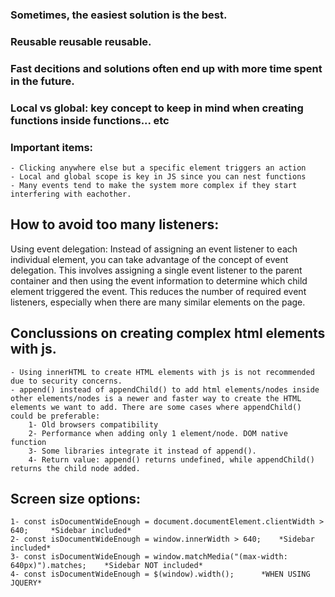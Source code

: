 ### Sometimes, the easiest solution is the best.
### Reusable reusable reusable.
### Fast decitions and solutions often end up with more time spent in the future.
### Local vs global: key concept to keep in mind when creating functions inside functions... etc
### Important items: 
	- Clicking anywhere else but a specific element triggers an action
	- Local and global scope is key in JS since you can nest functions
	- Many events tend to make the system more complex if they start interfering with eachother.

## How to avoid too many listeners:
Using event delegation: Instead of assigning an event listener to each individual element, you can take advantage of the concept of event delegation. This involves assigning a single event listener to the parent container and then using the event information to determine which child element triggered the event. This reduces the number of required event listeners, especially when there are many similar elements on the page.

## Conclussions on creating complex html elements with js.
	- Using innerHTML to create HTML elements with js is not recommended due to security concerns.
	- append() instead of appendChild() to add html elements/nodes inside other elements/nodes is a newer and faster way to create the HTML elements we want to add. There are some cases where appendChild() could be preferable:
		1- Old browsers compatibility
		2- Performance when adding only 1 element/node. DOM native function
		3- Some libraries integrate it instead of append().
		4- Return value: append() returns undefined, while appendChild() returns the child node added.


## Screen size options:
	1- const isDocumentWideEnough = document.documentElement.clientWidth > 640; 	*Sidebar included*
	2- const isDocumentWideEnough = window.innerWidth > 640; 	*Sidebar included*
	3- const isDocumentWideEnough = window.matchMedia("(max-width: 640px)").matches; 	*Sidebar NOT included*
	4- const isDocumentWideEnough = $(window).width();		*WHEN USING JQUERY*